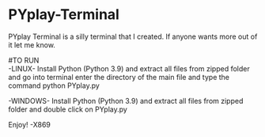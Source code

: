 # PYplay-Terminal
PYplay Terminal is a silly terminal that I created. If anyone wants more out of it let me know.

#TO RUN                                                                                                                                                              
-LINUX- Install Python (Python 3.9) and extract all files from zipped folder and go into terminal enter the directory of the main file and type the command python
PYplay.py

-WINDOWS- Install Python (Python 3.9) and extract all files from zipped folder and double click on PYplay.py

Enjoy!
-X869
